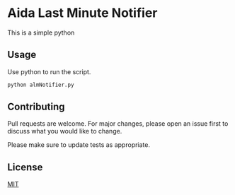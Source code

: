 # Aida Last Minute Notifier

This is a simple python 

## Usage

Use python to run the script.

```bash
python almNotifier.py
```

## Contributing
Pull requests are welcome. For major changes, please open an issue first to discuss what you would like to change.

Please make sure to update tests as appropriate.

## License
[MIT](https://choosealicense.com/licenses/mit/)